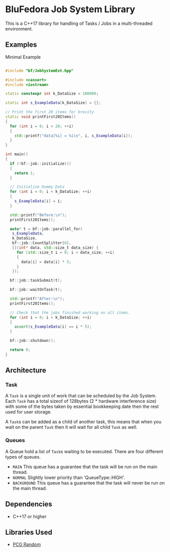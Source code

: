 # BluFedora Job System Library

This is a C++17 library for handling of Tasks / Jobs in a multi-threaded environment.

## Examples

Minimal Example

```cpp

#include "bf/JobSystemExt.hpp"

#include <cassert>
#include <iostream>

static constexpr int k_DataSize = 100000;

static int s_ExampleData[k_DataSize] = {};

// Print the first 20 items for brevity
static void printFirst20Items()
{
  for (int i = 0; i < 20; ++i)
  {
    std::printf("data[%i] = %i\n", i, s_ExampleData[i]);
  }
}

int main()
{
  if (!bf::job::initialize())
  {
    return 1;
  }

  // Initialize Dummy Data
  for (int i = 0; i < k_DataSize; ++i)
  {
    s_ExampleData[i] = i;
  }

  std::printf("Before:\n");
  printFirst20Items();

  auto* t = bf::job::parallel_for(
   s_ExampleData, 
   k_DataSize, 
   bf::job::CountSplitter{6}, 
   [](int* data, std::size_t data_size) {
     for (std::size_t i = 0; i < data_size; ++i)
     {
       data[i] = data[i] * 5;
     }
   });

  bf::job::taskSubmit(t);

  bf::job::waitOnTask(t);

  std::printf("After:\n");
  printFirst20Items();

  // Check that the jobs finished working on all items.
  for (int i = 0; i < k_DataSize; ++i)
  {
    assert(s_ExampleData[i] == i * 5);
  }

  bf::job::shutdown();

  return 0;
}

```

## Architecture

### Task

A `Task` is a single unit of work that can be scheduled by the Job System. Each `Task` has a total sizeof of 128bytes (2 * hardware interference size)
with some of the bytes taken by essential bookkeeping date then the rest used for user storage.

A `Task`s can be added as a child of another task, this means that when you wait on the parent `Task` then it will wait for all child `Task` as well.

### Queues

A Queue hold a list of `Task`s waiting to be executed. There are four different types of queues.

- `MAIN` This queue has a guarantee that the task will be run on the main thread.
- `NORMAL` Slightly lower priority than 'QueueType::HIGH'.
- `BACKGROUND` This queue has a guarantee that the task will never be run on the main thread.

## Dependencies

- C++17 or higher

## Libraries Used

- [PCG Random](https://www.pcg-random.org/)
